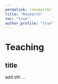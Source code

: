 ```yaml
---
permalink: /research/
title: "Research"
toc: "true"
author_profile: "true"
---
```

# Teaching

## title
add sth ... 

